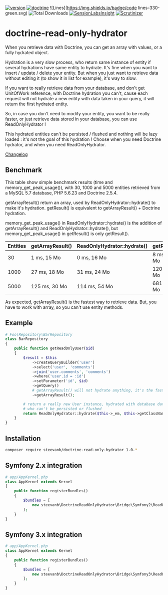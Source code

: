 [![version](https://img.shields.io/badge/version-1.0.0-green.svg)](https://github.com/steevanb/doctrine-read-only-hydrator/tree/1.0.0)
[![doctrine](https://img.shields.io/badge/doctrine/orm-^2.4.8-blue.svg)](http://www.doctrine-project.org)
![Lines](https://img.shields.io/badge/code lines-330-green.svg)
![Total Downloads](https://poser.pugx.org/steevanb/doctrine-read-only-hydrator/downloads)
[![SensionLabsInsight](https://img.shields.io/badge/SensionLabsInsight-platinum-brightgreen.svg)](https://insight.sensiolabs.com/projects/bd1b7a42-6a2c-4918-9986-3361dd40cc86/analyses/2)
[![Scrutinizer](https://scrutinizer-ci.com/g/steevanb/doctrine-read-only-hydrator/badges/quality-score.png?b=master)](https://scrutinizer-ci.com/g/steevanb/doctrine-read-only-hydrator/)

doctrine-read-only-hydrator
===========================

When you retrieve data with Doctrine, you can get an array with values, or a fully hydrated object.

Hydration is a very slow process, who return same instance of entity if several hydrations have same entity to hydrate. 
It's fine when you want to insert / update / delete your entity. But when you just want to retrieve data without editing it (to show it in list for example), it's way to slow.

If you want to really retrieve data from your database, and don't get UnitOfWork reference, with Doctrine hydration you can't, cause each request will not hydrate a new entity with data taken in your query, it will return the first hydrated entity.

So, in case you don't need to modify your entity, you want to be really faster, or just retrieve data stored in your database, you can use ReadOnlyHydrator !

This hydrated entities can't be persisted / flushed and nothing will be lazy loaded : it's not the goal of this hydration ! Choose when you need Doctrine hydrator, and when you need ReadOnlyHydrator.

[Changelog](changelog.md)

Benchmark
---------

This table show simple benchmark results (time and memory_get_peak_usage()), with 30, 1000 and 5000 entities retrieved from a MySQL 5.7 database, PHP 5.6.23 and Doctrine 2.5.4.

getArrayResult() return an array, used by ReadOnlyHydrator::hydrate() to make it's hydration. getResult() is equivalent to getArrayResult() + Doctrine hydration.

memory_get_peak_usage() in ReadOnlyHydrator::hydrate() is the addition of getArrayResult() and ReadOnlyHydrator::hydrate(), but memory_get_peak_usage() in getResult() is only getResult().

| Entities | getArrayResult() | ReadOnlyHydrator::hydrate() | getResult() |
| -------- | ---------------- | --------------------------- | ----------- |
| 30 | 1 ms, 15 Mo | 0 ms, 16 Mo | 8 ms, 18 Mo |
| 1000 | 27 ms, 18 Mo | 31 ms, 24 Mo | 120 ms, 31 Mo |
| 5000 | 125 ms, 30 Mo | 114 ms, 54 Mo | 681 ms, 86 Mo |

As expected, getArrayResult() is the fastest way to retrieve data. But, you have to work with array, so you can't use entity methods.

Example
-------

```php
# Foo\Repository\BarRepository
class BarRepository
{
    public function getReadOnlyUser($id)
    {
        $result = $this
            ->createQueryBuilder('user')
            ->select('user', 'comments')
            ->join('user.comments', 'comments')
            ->where('user.id = :id')
            ->setParameter('id', $id)
            ->getQuery()
            # getArrayResult() will not hydrate anything, it's the fastest way to get data
            ->getArrayResult();

        # return a really new User instance, hydrated with database data,
        # who can't be persisted or flushed
        return ReadOnlyHydrator::hydrate($this->_em, $this->getClassName(), $result[0]);
    }
}
```

Installation
------------
```bash
composer require steevanb/doctrine-read-only-hydrator 1.0.*
```

Symfony 2.x integration
-----------------------
```php
# app/AppKernel.php
class AppKernel extends Kernel
{
    public function registerBundles()
    {
        $bundles = [
            new steevanb\DoctrineReadOnlyHydrator\Bridge\Symfony2\ReadOnlyHydratorBundle()
        ];
    }
}
```

Symfony 3.x integration
-----------------------
```php
# app/AppKernel.php
class AppKernel extends Kernel
{
    public function registerBundles()
    {
        $bundles = [
            new steevanb\DoctrineReadOnlyHydrator\Bridge\Symfony3\ReadOnlyHydratorBundle()
        ];
    }
}
```
